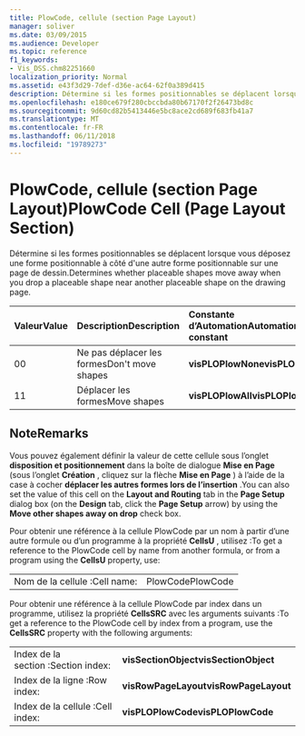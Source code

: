 ```yaml
---
title: PlowCode, cellule (section Page Layout)
manager: soliver
ms.date: 03/09/2015
ms.audience: Developer
ms.topic: reference
f1_keywords:
- Vis_DSS.chm82251660
localization_priority: Normal
ms.assetid: e43f3d29-7def-d36e-ac64-62f0a389d415
description: Détermine si les formes positionnables se déplacent lorsque vous déposez une forme positionnable à côté d'une autre forme positionnable sur une page de dessin.
ms.openlocfilehash: e180ce679f280cbccbda80b67170f2f26473bd8c
ms.sourcegitcommit: 9d60cd82b5413446e5bc8ace2cd689f683fb41a7
ms.translationtype: MT
ms.contentlocale: fr-FR
ms.lasthandoff: 06/11/2018
ms.locfileid: "19789273"
---
```

# <a name="plowcode-cell-page-layout-section"></a><span data-ttu-id="10c88-103">PlowCode, cellule (section Page Layout)</span><span class="sxs-lookup"><span data-stu-id="10c88-103">PlowCode Cell (Page Layout Section)</span></span>

<span data-ttu-id="10c88-104">Détermine si les formes positionnables se déplacent lorsque vous déposez une forme positionnable à côté d'une autre forme positionnable sur une page de dessin.</span><span class="sxs-lookup"><span data-stu-id="10c88-104">Determines whether placeable shapes move away when you drop a placeable shape near another placeable shape on the drawing page.</span></span>
  
|<span data-ttu-id="10c88-105">**Valeur**</span><span class="sxs-lookup"><span data-stu-id="10c88-105">**Value**</span></span>|<span data-ttu-id="10c88-106">**Description**</span><span class="sxs-lookup"><span data-stu-id="10c88-106">**Description**</span></span>|<span data-ttu-id="10c88-107">**Constante d’Automation**</span><span class="sxs-lookup"><span data-stu-id="10c88-107">**Automation constant**</span></span>|
|:-----|:-----|:-----|
|<span data-ttu-id="10c88-108">0</span><span class="sxs-lookup"><span data-stu-id="10c88-108">0</span></span>  <br/> |<span data-ttu-id="10c88-109">Ne pas déplacer les formes</span><span class="sxs-lookup"><span data-stu-id="10c88-109">Don't move shapes</span></span>  <br/> |<span data-ttu-id="10c88-110">**visPLOPlowNone**</span><span class="sxs-lookup"><span data-stu-id="10c88-110">**visPLOPlowNone**</span></span> <br/> |
|<span data-ttu-id="10c88-111">1</span><span class="sxs-lookup"><span data-stu-id="10c88-111">1</span></span>  <br/> |<span data-ttu-id="10c88-112">Déplacer les formes</span><span class="sxs-lookup"><span data-stu-id="10c88-112">Move shapes</span></span>  <br/> |<span data-ttu-id="10c88-113">**visPLOPlowAll**</span><span class="sxs-lookup"><span data-stu-id="10c88-113">**visPLOPlowAll**</span></span> <br/> |
   
## <a name="remarks"></a><span data-ttu-id="10c88-114">Note</span><span class="sxs-lookup"><span data-stu-id="10c88-114">Remarks</span></span>

<span data-ttu-id="10c88-115">Vous pouvez également définir la valeur de cette cellule sous l’onglet **disposition et positionnement** dans la boîte de dialogue **Mise en Page** (sous l’onglet **Création** , cliquez sur la flèche **Mise en Page** ) à l’aide de la case à cocher **déplacer les autres formes lors de l’insertion** .</span><span class="sxs-lookup"><span data-stu-id="10c88-115">You can also set the value of this cell on the **Layout and Routing** tab in the **Page Setup** dialog box (on the **Design** tab, click the **Page Setup** arrow) by using the **Move other shapes away on drop** check box.</span></span> 
  
<span data-ttu-id="10c88-116">Pour obtenir une référence à la cellule PlowCode par un nom à partir d’une autre formule ou d’un programme à la propriété **CellsU** , utilisez :</span><span class="sxs-lookup"><span data-stu-id="10c88-116">To get a reference to the PlowCode cell by name from another formula, or from a program using the **CellsU** property, use:</span></span> 
  
|||
|:-----|:-----|
|<span data-ttu-id="10c88-117">Nom de la cellule :</span><span class="sxs-lookup"><span data-stu-id="10c88-117">Cell name:</span></span>  <br/> |<span data-ttu-id="10c88-118">PlowCode</span><span class="sxs-lookup"><span data-stu-id="10c88-118">PlowCode</span></span>  <br/> |
   
<span data-ttu-id="10c88-119">Pour obtenir une référence à la cellule PlowCode par index dans un programme, utilisez la propriété **CellsSRC** avec les arguments suivants :</span><span class="sxs-lookup"><span data-stu-id="10c88-119">To get a reference to the PlowCode cell by index from a program, use the **CellsSRC** property with the following arguments:</span></span> 
  
|||
|:-----|:-----|
|<span data-ttu-id="10c88-120">Index de la section :</span><span class="sxs-lookup"><span data-stu-id="10c88-120">Section index:</span></span>  <br/> |<span data-ttu-id="10c88-121">**visSectionObject**</span><span class="sxs-lookup"><span data-stu-id="10c88-121">**visSectionObject**</span></span> <br/> |
|<span data-ttu-id="10c88-122">Index de la ligne :</span><span class="sxs-lookup"><span data-stu-id="10c88-122">Row index:</span></span>  <br/> |<span data-ttu-id="10c88-123">**visRowPageLayout**</span><span class="sxs-lookup"><span data-stu-id="10c88-123">**visRowPageLayout**</span></span> <br/> |
|<span data-ttu-id="10c88-124">Index de la cellule :</span><span class="sxs-lookup"><span data-stu-id="10c88-124">Cell index:</span></span>  <br/> |<span data-ttu-id="10c88-125">**visPLOPlowCode**</span><span class="sxs-lookup"><span data-stu-id="10c88-125">**visPLOPlowCode**</span></span> <br/> |
   

